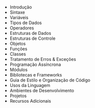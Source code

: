 - Introdução
- Sintaxe
- Variáveis
- Tipos de Dados
- Operadores
- Estruturas de Dados
- Estruturas de Controle
- Objetos
- Funções
- Classes
- Tratamento de Erros & Exceções
- Programação Assíncrona
- Módulos
- Bibliotecas e Frameworks
- Guia de Estilo e Organização de Código
- Usos da Linguagem
- Ambientes de Desenvolvimento
- Projetos
- Recursos Adicionais